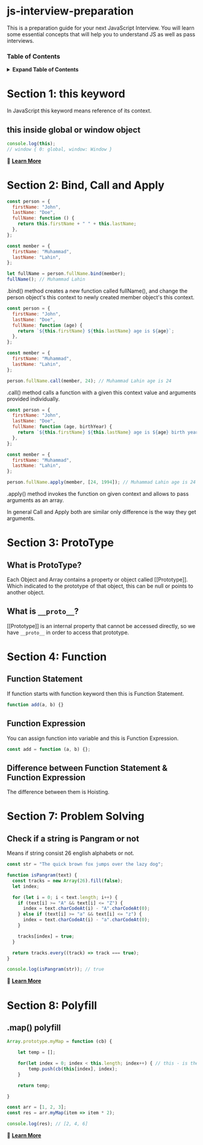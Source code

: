 # js-interview-preparation

This is a preparation guide for your next JavaScript Interview. You will learn some essential concepts that will help you to understand JS as well as pass interviews.

### Table of Contents

<details>

<summary><b>Expand Table of Contents</b></summary>

- [Section 1: this keyword](#section-1-this-keyword)
- [Section 2: Bind, Call and Apply](#section-2-bind-call-and-apply)
- [Section 3: ProtoType](#section-3-prototype)
- [Section 4: Function](#section-4-function)
- [Section 5: Hoisting]
- [Section 6: Closure]
- [Section 7: Problem Solving](#section-7-problem-solving)
- [Section 8: Polyfill](#section-8-polyfill)

</details>

# Section 1: this keyword

In JavaScript this keyword means reference of its context.

## this inside global or window object

```js
console.log(this);
// window { 0: global, window: Window }
```

🔗 [**Learn More**](./sections/this/README.md)

# Section 2: Bind, Call and Apply

```js
const person = {
  firstName: "John",
  lastName: "Doe",
  fullName: function () {
    return this.firstName + " " + this.lastName;
  },
};

const member = {
  firstName: "Muhammad",
  lastName: "Lahin",
};

let fullName = person.fullName.bind(member);
fullName(); // Muhammad Lahin
```

.bind() method creates a new function called fullName(), and change the person object's this context to newly created member object's this context.

```js
const person = {
  firstName: "John",
  lastName: "Doe",
  fullName: function (age) {
    return `${this.firstName} ${this.lastName} age is ${age}`;
  },
};

const member = {
  firstName: "Muhammad",
  lastName: "Lahin",
};

person.fullName.call(member, 24); // Muhammad Lahin age is 24
```

.call() method calls a function with a given this context value and arguments provided individually.

```js
const person = {
  firstName: "John",
  lastName: "Doe",
  fullName: function (age, birthYear) {
    return `${this.firstName} ${this.lastName} age is ${age} birth year is ${birthYear}`;
  },
};

const member = {
  firstName: "Muhammad",
  lastName: "Lahin",
};

person.fullName.apply(member, [24, 1994]); // Muhammad Lahin age is 24 birth year is 1994
```

.apply() method invokes the function on given context and allows to pass arguments as an array.

In general Call and Apply both are similar only difference is the way they get arguments.

# Section 3: ProtoType

## What is ProtoType?

Each Object and Array contains a property or object called [[Prototype]]. Which indicated to the prototype of that object, this can be null or points to another object.

## What is `__proto__`?

[[Prototype]] is an internal property that cannot be accessed directly, so we have `__proto__` in order to access that prototype.

# Section 4: Function

## Function Statement

If function starts with function keyword then this is Function Statement.

```js
function add(a, b) {}
```

## Function Expression

You can assign function into variable and this is Function Expression.

```js
const add = function (a, b) {};
```

## Difference between Function Statement & Function Expression

The difference between them is Hoisting.

# Section 7: Problem Solving

## Check if a string is Pangram or not

Means if string consist 26 english alphabets or not.

```js
const str = "The quick brown fox jumps over the lazy dog";

function isPangram(text) {
  const tracks = new Array(26).fill(false);
  let index;

  for (let i = 0; i < text.length; i++) {
    if (text[i] >= "A" && text[i] <= "Z") {
      index = text.charCodeAt(i) - "A".charCodeAt(0);
    } else if (text[i] >= "a" && text[i] <= "z") {
      index = text.charCodeAt(i) - "a".charCodeAt(0);
    }

    tracks[index] = true;
  }

  return tracks.every((track) => track === true);
}

console.log(isPangram(str)); // true
```

🔗 [**Learn More**](./sections/problem-solving/README.md)

# Section 8: Polyfill

## .map() polyfill

```js
Array.prototype.myMap = function (cb) {

    let temp = [];

    for(let index = 0; index < this.length; index++) { // this - is the actual object that is currently attached with myMap parent
        temp.push(cb(this[index], index);
    }

    return temp;

}

const arr = [1, 2, 3];
const res = arr.myMap(item => item * 2);

console.log(res); // [2, 4, 6]
```

🔗 [**Learn More**](./sections/polyfill/README.md)
